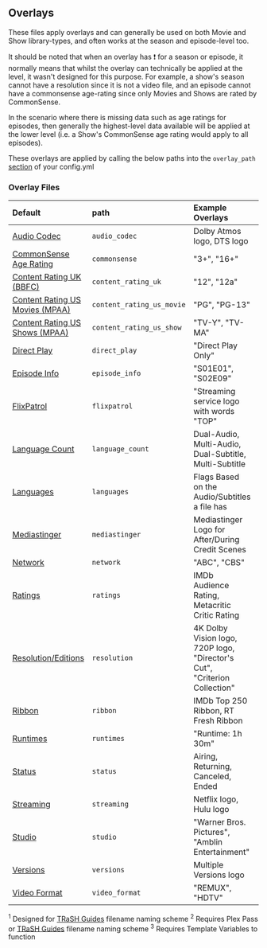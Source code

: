 ## Overlays

These files apply overlays and can generally be used on both Movie and Show library-types, and often works at the season and episode-level too.

It should be noted that when an overlay has &#10071; for a season or episode, it normally means that whilst the overlay can technically be applied at the level, it wasn't designed for this purpose. For example, a show's season cannot have a resolution since it is not a video file, and an episode cannot have a commonsense age-rating since only Movies and Shows are rated by CommonSense. 

In the scenario where there is missing data such as age ratings for episodes, then generally the highest-level data available will be applied at the lower level (i.e. a Show's CommonSense age rating would apply to all episodes).

These overlays are applied by calling the below paths into the `overlay_path` [section](../config/libraries.md#overlay-path) of your config.yml

### Overlay Files

| Default                                                             | path                      | Example Overlays                                                          |       Movies        |        Shows        |       Seasons       |      Episodes       |
|:--------------------------------------------------------------------|:--------------------------|:--------------------------------------------------------------------------|:-------------------:|:-------------------:|:-------------------:|:-------------------:|
| [Audio Codec](overlays/audio_codec)                                 | `audio_codec`             | Dolby Atmos logo, DTS logo                                                | &#9989;<sup>1</sup> | &#9989;<sup>1</sup> | &#9989;<sup>1</sup> | &#9989;<sup>1</sup> |
| [CommonSense Age Rating](overlays/commonsense)                      | `commonsense`             | "3+", "16+"                                                               |       &#9989;       |       &#9989;       |      &#10071;       |      &#10071;       |
| [Content Rating UK (BBFC)](overlays/content_rating_uk)              | `content_rating_uk`       | "12", "12a"                                                               |       &#9989;       |       &#9989;       |      &#10071;       |      &#10071;       |
| [Content Rating US Movies (MPAA)](overlays/content_rating_us_movie) | `content_rating_us_movie` | "PG", "PG-13"                                                             |       &#9989;       |      &#10060;       |      &#10071;       |      &#10071;       |
| [Content Rating US Shows (MPAA)](overlays/content_rating_us_show)   | `content_rating_us_show`  | "TV-Y", "TV-MA"                                                           |       &#10060;      |       &#9989;       |      &#10071;       |      &#10071;       |
| [Direct Play](overlays/direct_play)                                 | `direct_play`             | "Direct Play Only"                                                        |       &#9989;       |      &#10071;       |      &#10071;       |       &#9989;       |
| [Episode Info](overlays/episode_info)                               | `episode_info`            | "S01E01", "S02E09"                                                        |      &#10060;       |      &#10060;       |      &#10060;       |       &#9989;       |
| [FlixPatrol](overlays/flixpatrol)                                   | `flixpatrol`              | "Streaming service logo with words "TOP"                                  |       &#9989;       |       &#9989;       |      &#10060;       |      &#10060;       |
| [Language Count](overlays/language_count)                           | `language_count`          | Dual-Audio, Multi-Audio, Dual-Subtitle, Multi-Subtitle                    |       &#9989;       |       &#9989;       |       &#9989;       |       &#9989;       |
| [Languages](overlays/languages)                                     | `languages`               | Flags Based on the Audio/Subtitles a file has                             |       &#9989;       |       &#9989;       |       &#9989;       |       &#9989;       |
| [Mediastinger](overlays/mediastinger)                               | `mediastinger`            | Mediastinger Logo for After/During Credit Scenes                          |       &#9989;       |       &#9989;       |      &#10060;       |      &#10060;       |
| [Network](overlays/network)                                         | `network`                 | "ABC", "CBS"                                                              |       &#10060;      |      &#9989;        |     &#9989;         |     &#9989;         |
| [Ratings](overlays/ratings)                                         | `ratings`                 | IMDb Audience Rating, Metacritic Critic Rating                            | &#9989;<sup>3</sup> | &#9989;<sup>3</sup> |      &#10060;       | &#9989;<sup>3</sup> |
| [Resolution/Editions](overlays/resolution)                          | `resolution`              | 4K Dolby Vision logo, 720P logo, "Director's Cut", "Criterion Collection" | &#9989;<sup>2</sup> | &#9989;<sup>2</sup> |      &#10060;       | &#9989;<sup>2</sup> |
| [Ribbon](overlays/ribbon)                                           | `ribbon`                  | IMDb Top 250 Ribbon, RT Fresh Ribbon                                      |       &#9989;       |       &#9989;       |      &#10060;       |      &#10060;       |
| [Runtimes](overlays/runtimes)                                       | `runtimes`                | "Runtime: 1h 30m"                                                         |       &#9989;       |       &#9989;       |      &#10060;       |       &#9989;       |
| [Status](overlays/status)                                           | `status`                  | Airing, Returning, Canceled, Ended                                        |      &#10060;       |       &#9989;       |      &#10060;       |      &#10060;       |
| [Streaming](overlays/streaming)                                     | `streaming`               | Netflix logo, Hulu logo                                                   |       &#9989;       |       &#9989;       |      &#10060;       |      &#10060;       |
| [Studio](overlays/studio)                                           | `studio`                  | "Warner Bros. Pictures", "Amblin Entertainment"                           |       &#9989;       |    &#9989;          |     &#9989;         |     &#9989;         |
| [Versions](overlays/versions)                                       | `versions`                | Multiple Versions logo                                                    |       &#9989;       |       &#9989;       |       &#9989;       |       &#9989;       |
| [Video Format](overlays/video_format)                               | `video_format`            | "REMUX", "HDTV"                                                           | &#9989;<sup>1</sup> |      &#10071;       |      &#10071;       | &#9989;<sup>1</sup> |

<sup>1</sup> Designed for [TRaSH Guides](https://trash-guides.info/) filename naming scheme
<sup>2</sup> Requires Plex Pass or [TRaSH Guides](https://trash-guides.info/) filename naming scheme
<sup>3</sup> Requires Template Variables to function
